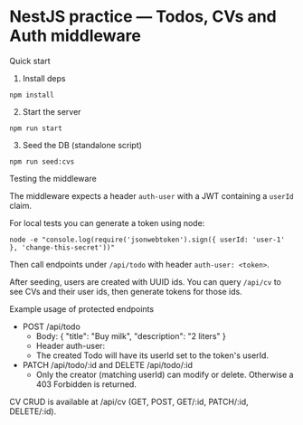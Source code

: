 # NestJS practice — Todos, CVs and Auth middleware

Quick start

1. Install deps

```
npm install
```

2. Start the server

```
npm run start
```

3. Seed the DB (standalone script)

```
npm run seed:cvs
```

Testing the middleware

The middleware expects a header `auth-user` with a JWT containing a `userId` claim.

For local tests you can generate a token using node:

```
node -e "console.log(require('jsonwebtoken').sign({ userId: 'user-1' }, 'change-this-secret'))"
```

Then call endpoints under `/api/todo` with header `auth-user: <token>`.

After seeding, users are created with UUID ids. You can query `/api/cv` to see CVs and their user ids, then generate tokens for those ids.

Example usage of protected endpoints
- POST /api/todo
  - Body: { "title": "Buy milk", "description": "2 liters" }
  - Header auth-user: <token with userId>
  - The created Todo will have its userId set to the token's userId.
- PATCH /api/todo/:id and DELETE /api/todo/:id
  - Only the creator (matching userId) can modify or delete. Otherwise a 403 Forbidden is returned.

CV CRUD is available at /api/cv (GET, POST, GET/:id, PATCH/:id, DELETE/:id).
